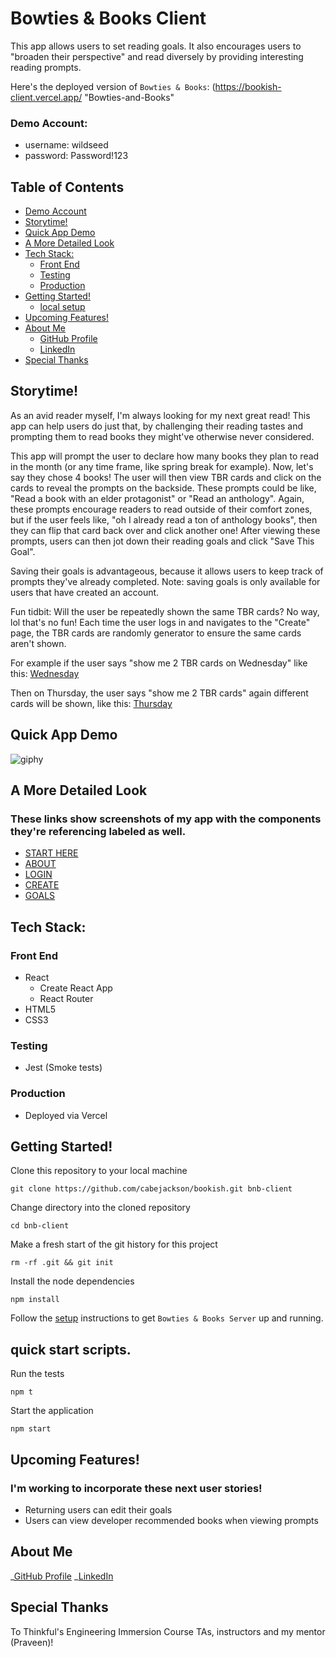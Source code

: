 # Bowties & Books Client

This app allows users to set reading goals.
It also encourages users to "broaden their perspective" and read diversely by providing interesting reading prompts.

Here's the deployed version of `Bowties & Books`: (https://bookish-client.vercel.app/ "Bowties-and-Books"

### Demo Account:

- username: wildseed
- password: Password!123

## Table of Contents

- [Demo Account](#Demo-Account)
- [Storytime!](#Storytime!)
- [Quick App Demo](Quick-App-Demo)
- [A More Detailed Look](A-More-Detailed-Look)
- [Tech Stack:](#Tech-Stack:)
  - [Front End](#Front-End)
  - [Testing](#Testing)
  - [Production](#Production)
- [Getting Started!](#Getting-Started!)
  - [local setup](#local-setup)
- [Upcoming Features!](#Upcoming-Features!)
- [About Me](#About-Me)
  - [GitHub Profile](https://github.com/cabejackson)
  - [LinkedIn](https://www.linkedin.com/in/caleb-jackson-cabe/)
- [Special Thanks](#Special-Thanks)

## Storytime!

As an avid reader myself, I'm always looking for my next great read! This app can help users do just that, by challenging their reading tastes and prompting them to read books they might've otherwise never considered.

This app will prompt the user to declare how many books they plan to read in the month (or any time frame, like spring break for example). Now, let's say they chose 4 books! The user will then view TBR cards and click on the cards to reveal the prompts on the backside. These prompts could be like, "Read a book with an elder protagonist" or "Read an anthology". Again, these prompts encourage readers to read outside of their comfort zones, but if the user feels like, "oh I already read a ton of anthology books", then they can flip that card back over and click another one! After viewing these prompts, users can then jot down their reading goals and click "Save This Goal".

Saving their goals is advantageous, because it allows users to keep track of prompts they've already completed. Note: saving goals is only available for users that have created an account.

Fun tidbit:
Will the user be repeatedly shown the same TBR cards? No way, lol that's no fun! Each time the user logs in and navigates to the "Create" page, the TBR cards are randomly generator to ensure the same cards aren't shown.

For example if the user says "show me 2 TBR cards on Wednesday" like this:
[Wednesday](some-site)

Then on Thursday, the user says "show me 2 TBR cards" again different cards will be shown, like this:
[Thursday](some-site)

## Quick App Demo

![giphy](https://media.giphy.com/media/AUJnEt2yVTnyfViugs/giphy.gif)

## A More Detailed Look

### These links show screenshots of my app with the components they're referencing labeled as well.

- [START HERE](some-site)
- [ABOUT](some-site)
- [LOGIN](some-site)
- [CREATE](some-site)
- [GOALS](some-site)

## Tech Stack:

### Front End

- React
  - Create React App
  - React Router
- HTML5
- CSS3

### Testing

- Jest (Smoke tests)

### Production

- Deployed via Vercel

## Getting Started!

Clone this repository to your local machine

```
git clone https://github.com/cabejackson/bookish.git bnb-client
```

Change directory into the cloned repository

```
cd bnb-client
```

Make a fresh start of the git history for this project

```
rm -rf .git && git init
```

Install the node dependencies

```
npm install
```

Follow the [setup](https://github.com/cabejackson/bookish-backend) instructions to get `Bowties & Books Server` up and running.

## quick start scripts.

Run the tests

```
npm t
```

Start the application

```
npm start
```

## Upcoming Features!

### I'm working to incorporate these next user stories!

- Returning users can edit their goals
- Users can view developer recommended books when viewing prompts

## About Me

_[GitHub Profile](https://github.com/cabejackson)
_[LinkedIn](https://www.linkedin.com/in/caleb-jackson-cabe/)

## Special Thanks

To Thinkful's Engineering Immersion Course TAs, instructors and my mentor (Praveen)!
